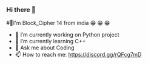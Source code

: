 ### Hi there 👋
#🤚I'm Block_Cipher 14 from india 😁 😁 😁

- 🔭 I’m currently working on Python project
- 🌱 I’m currently learning C++
- 💬 Ask me about Coding
- 📫 How to reach me: https://discord.gg/rQFcg7mD

